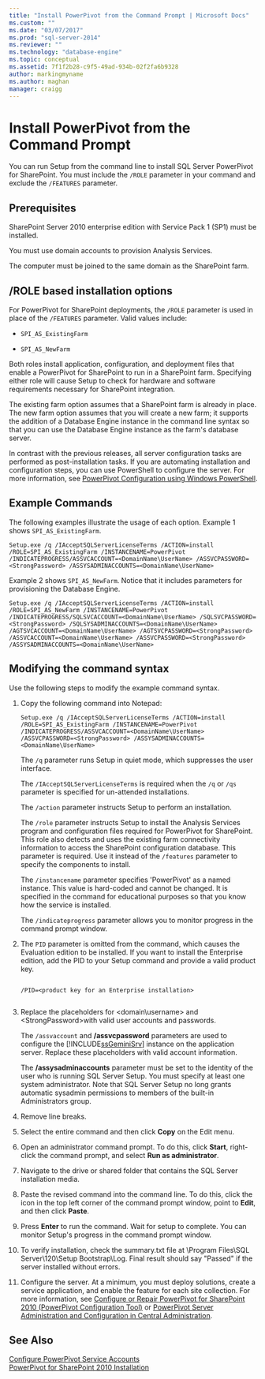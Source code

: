 ```yaml
---
title: "Install PowerPivot from the Command Prompt | Microsoft Docs"
ms.custom: ""
ms.date: "03/07/2017"
ms.prod: "sql-server-2014"
ms.reviewer: ""
ms.technology: "database-engine"
ms.topic: conceptual
ms.assetid: 7f1f2b28-c9f5-49ad-934b-02f2fa6b9328
author: markingmyname
ms.author: maghan
manager: craigg
---
```

# Install PowerPivot from the Command Prompt
  You can run Setup from the command line to install SQL Server PowerPivot for SharePoint. You must include the `/ROLE` parameter in your command and exclude the `/FEATURES` parameter.  
  
## Prerequisites  
 SharePoint Server 2010 enterprise edition with Service Pack 1 (SP1) must be installed.  
  
 You must use domain accounts to provision Analysis Services.  
  
 The computer must be joined to the same domain as the SharePoint farm.  
  
##  <a name="Commands"></a> /ROLE based installation options  
 For PowerPivot for SharePoint deployments, the `/ROLE` parameter is used in place of the `/FEATURES` parameter. Valid values include:  
  
-   `SPI_AS_ExistingFarm`  
  
-   `SPI_AS_NewFarm`  
  
 Both roles install application, configuration, and deployment files that enable a PowerPivot for SharePoint to run in a SharePoint farm. Specifying either role will cause Setup to check for hardware and software requirements necessary for SharePoint integration.  
  
 The existing farm option assumes that a SharePoint farm is already in place. The new farm option assumes that you will create a new farm; it supports the addition of a Database Engine instance in the command line syntax so that you can use the Database Engine instance as the farm's database server.  
  
 In contrast with the previous releases, all server configuration tasks are performed as post-installation tasks. If you are automating installation and configuration steps, you can use PowerShell to configure the server. For more information, see [PowerPivot Configuration using Windows PowerShell](../../analysis-services/power-pivot-sharepoint/power-pivot-configuration-using-windows-powershell.md).  
  
## Example Commands  
 The following examples illustrate the usage of each option. Example 1 shows `SPI_AS_ExistingFarm`.  
  
```  
Setup.exe /q /IAcceptSQLServerLicenseTerms /ACTION=install /ROLE=SPI_AS_ExistingFarm /INSTANCENAME=PowerPivot /INDICATEPROGRESS/ASSVCACCOUNT=<DomainName\UserName> /ASSVCPASSWORD=<StrongPassword> /ASSYSADMINACCOUNTS=<DomainName\UserName>   
```  
  
 Example 2 shows `SPI_AS_NewFarm`. Notice that it includes parameters for provisioning the Database Engine.  
  
```  
Setup.exe /q /IAcceptSQLServerLicenseTerms /ACTION=install /ROLE=SPI_AS_NewFarm /INSTANCENAME=PowerPivot /INDICATEPROGRESS/SQLSVCACCOUNT=<DomainName\UserName> /SQLSVCPASSWORD=<StrongPassword> /SQLSYSADMINACCOUNTS=<DomainName\UserName> /AGTSVCACCOUNT=<DomainName\UserName> /AGTSVCPASSWORD=<StrongPassword> /ASSVCACCOUNT=<DomainName\UserName> /ASSVCPASSWORD=<StrongPassword> /ASSYSADMINACCOUNTS=<DomainName\UserName>   
```  
  
##  <a name="Join"></a> Modifying the command syntax  
 Use the following steps to modify the example command syntax.  
  
1.  Copy the following command into Notepad:  
  
    ```  
    Setup.exe /q /IAcceptSQLServerLicenseTerms /ACTION=install /ROLE=SPI_AS_ExistingFarm /INSTANCENAME=PowerPivot /INDICATEPROGRESS/ASSVCACCOUNT=<DomainName\UserName> /ASSVCPASSWORD=<StrongPassword> /ASSYSADMINACCOUNTS=<DomainName\UserName>   
    ```  
  
     The `/q` parameter runs Setup in quiet mode, which suppresses the user interface.  
  
     The `/IAcceptSQLServerLicenseTerms` is required when the `/q` or `/qs` parameter is specified for un-attended installations.  
  
     The `/action` parameter instructs Setup to perform an installation.  
  
     The `/role` parameter instructs Setup to install the Analysis Services program and configuration files required for PowerPivot for SharePoint. This role also detects and uses the existing farm connectivity information to access the SharePoint configuration database. This parameter is required. Use it instead of the `/features` parameter to specify the components to install.  
  
     The `/instancename` parameter specifies 'PowerPivot' as a named instance. This value is hard-coded and cannot be changed. It is specified in the command for educational purposes so that you know how the service is installed.  
  
     The `/indicateprogress` parameter allows you to monitor progress in the command prompt window.  
  
2.  The `PID` parameter is omitted from the command, which causes the Evaluation edition to be installed. If you want to install the Enterprise edition, add the PID to your Setup command and provide a valid product key.  
  
    ```  
  
    /PID=<product key for an Enterprise installation>  
  
    ```  
  
3.  Replace the placeholders for \<domain\username> and \<StrongPassword>with valid user accounts and passwords.  
  
     The `/assvaccount` and **/assvcpassword** parameters are used to configure the [!INCLUDE[ssGeminiSrv](../../includes/ssgeminisrv-md.md)] instance on the application server. Replace these placeholders with valid account information.  
  
     The **/assysadminaccounts** parameter must be set to the identity of the user who is running SQL Server Setup. You must specify at least one system administrator. Note that SQL Server Setup no long grants automatic sysadmin permissions to members of the built-in Administrators group.  
  
4.  Remove line breaks.  
  
5.  Select the entire command and then click **Copy** on the Edit menu.  
  
6.  Open an administrator command prompt. To do this, click **Start**, right-click the command prompt, and select **Run as administrator**.  
  
7.  Navigate to the drive or shared folder that contains the SQL Server installation media.  
  
8.  Paste the revised command into the command line. To do this, click the icon in the top left corner of the command prompt window, point to **Edit**, and then click **Paste**.  
  
9. Press **Enter** to run the command. Wait for setup to complete. You can monitor Setup's progress in the command prompt window.  
  
10. To verify installation, check the summary.txt file at \Program Files\SQL Server\120\Setup Bootstrap\Log. Final result should say "Passed" if the server installed without errors.  
  
11. Configure the server. At a minimum, you must deploy solutions, create a service application, and enable the feature for each site collection. For more information, see [Configure or Repair PowerPivot for SharePoint 2010 &#40;PowerPivot Configuration Tool&#41;](../../../2014/analysis-services/configure-repair-powerpivot-sharepoint-2010.md) or [PowerPivot Server Administration and Configuration in Central Administration](../../analysis-services/power-pivot-sharepoint/power-pivot-server-administration-and-configuration-in-central-administration.md).  
  
## See Also  
 [Configure PowerPivot Service Accounts](../../analysis-services/power-pivot-sharepoint/configure-power-pivot-service-accounts.md)   
 [PowerPivot for SharePoint 2010 Installation](../../../2014/sql-server/install/powerpivot-for-sharepoint-2010-installation.md)  
  
  

